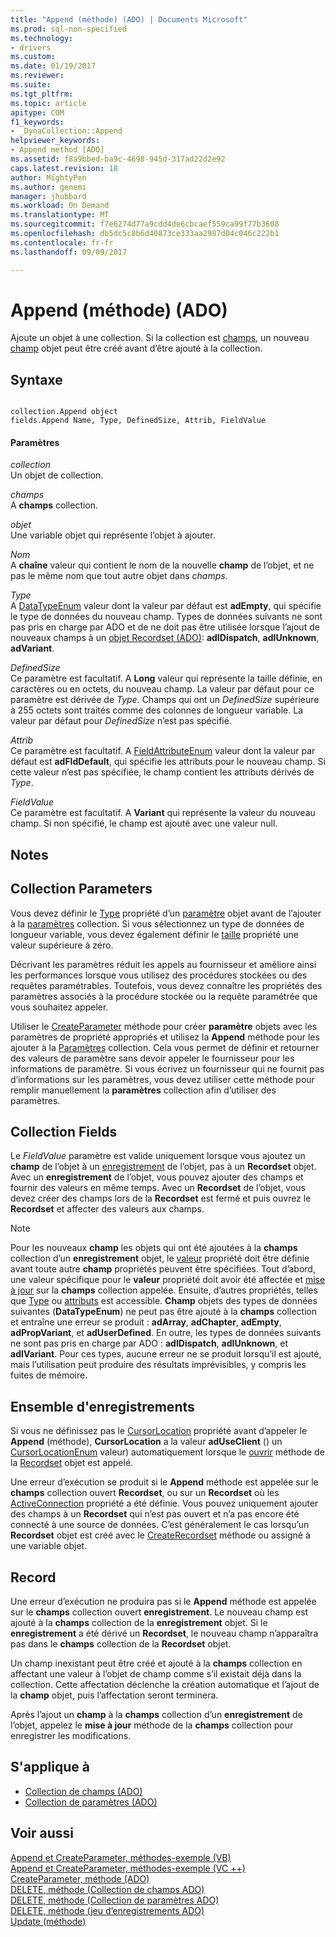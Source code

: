 ```yaml
---
title: "Append (méthode) (ADO) | Documents Microsoft"
ms.prod: sql-non-specified
ms.technology:
- drivers
ms.custom: 
ms.date: 01/19/2017
ms.reviewer: 
ms.suite: 
ms.tgt_pltfrm: 
ms.topic: article
apitype: COM
f1_keywords:
- _DynaCollection::Append
helpviewer_keywords:
- Append method [ADO]
ms.assetid: f8a9bbed-ba9c-4698-945d-317ad22d2e92
caps.latest.revision: 18
author: MightyPen
ms.author: genemi
manager: jhubbard
ms.workload: On Demand
ms.translationtype: MT
ms.sourcegitcommit: f7e6274d77a9cdd4de6cbcaef559ca99f77b3608
ms.openlocfilehash: db5dc5c8b6d40873ce333aa2987d04c046c222b1
ms.contentlocale: fr-fr
ms.lasthandoff: 09/09/2017

---
```

# <a name="append-method-ado"></a>Append (méthode) (ADO)
Ajoute un objet à une collection. Si la collection est [champs](../../../ado/reference/ado-api/fields-collection-ado.md), un nouveau [champ](../../../ado/reference/ado-api/field-object.md) objet peut être créé avant d’être ajouté à la collection.  
  
## <a name="syntax"></a>Syntaxe  
  
```  
  
collection.Append object  
fields.Append Name, Type, DefinedSize, Attrib, FieldValue  
```  
  
#### <a name="parameters"></a>Paramètres  
 *collection*  
 Un objet de collection.  
  
 *champs*  
 A **champs** collection.  
  
 *objet*  
 Une variable objet qui représente l’objet à ajouter.  
  
 *Nom*  
 A **chaîne** valeur qui contient le nom de la nouvelle **champ** de l’objet, et ne pas le même nom que tout autre objet dans *champs*.  
  
 *Type*  
 A [DataTypeEnum](../../../ado/reference/ado-api/datatypeenum.md) valeur dont la valeur par défaut est **adEmpty**, qui spécifie le type de données du nouveau champ. Types de données suivants ne sont pas pris en charge par ADO et de ne doit pas être utilisée lorsque l’ajout de nouveaux champs à un [objet Recordset (ADO)](../../../ado/reference/ado-api/recordset-object-ado.md): **adIDispatch**, **adIUnknown**, **adVariant**.  
  
 *DefinedSize*  
 Ce paramètre est facultatif. A **Long** valeur qui représente la taille définie, en caractères ou en octets, du nouveau champ. La valeur par défaut pour ce paramètre est dérivée de *Type*. Champs qui ont un *DefinedSize* supérieure à 255 octets sont traités comme des colonnes de longueur variable. La valeur par défaut pour *DefinedSize* n’est pas spécifié.  
  
 *Attrib*  
 Ce paramètre est facultatif. A [FieldAttributeEnum](../../../ado/reference/ado-api/fieldattributeenum.md) valeur dont la valeur par défaut est **adFldDefault**, qui spécifie les attributs pour le nouveau champ. Si cette valeur n’est pas spécifiée, le champ contient les attributs dérivés de *Type*.  
  
 *FieldValue*  
 Ce paramètre est facultatif. A **Variant** qui représente la valeur du nouveau champ. Si non spécifié, le champ est ajouté avec une valeur null.  
  
## <a name="remarks"></a>Notes  
  
## <a name="parameters-collection"></a>Collection Parameters  
 Vous devez définir le [Type](../../../ado/reference/ado-api/type-property-ado.md) propriété d’un [paramètre](../../../ado/reference/ado-api/parameter-object.md) objet avant de l’ajouter à la [paramètres](../../../ado/reference/ado-api/parameters-collection-ado.md) collection. Si vous sélectionnez un type de données de longueur variable, vous devez également définir le [taille](../../../ado/reference/ado-api/size-property-ado-parameter.md) propriété une valeur supérieure à zéro.  
  
 Décrivant les paramètres réduit les appels au fournisseur et améliore ainsi les performances lorsque vous utilisez des procédures stockées ou des requêtes paramétrables. Toutefois, vous devez connaître les propriétés des paramètres associés à la procédure stockée ou la requête paramétrée que vous souhaitez appeler.  
  
 Utiliser le [CreateParameter](../../../ado/reference/ado-api/createparameter-method-ado.md) méthode pour créer **paramètre** objets avec les paramètres de propriété appropriés et utilisez la **Append** méthode pour les ajouter à la [ Paramètres](../../../ado/reference/ado-api/parameters-collection-ado.md) collection. Cela vous permet de définir et retourner des valeurs de paramètre sans devoir appeler le fournisseur pour les informations de paramètre. Si vous écrivez un fournisseur qui ne fournit pas d’informations sur les paramètres, vous devez utiliser cette méthode pour remplir manuellement la **paramètres** collection afin d’utiliser des paramètres.  
  
## <a name="fields-collection"></a>Collection Fields  
 Le *FieldValue* paramètre est valide uniquement lorsque vous ajoutez un **champ** de l’objet à un [enregistrement](../../../ado/reference/ado-api/record-object-ado.md) de l’objet, pas à un **Recordset** objet. Avec un **enregistrement** de l’objet, vous pouvez ajouter des champs et fournir des valeurs en même temps. Avec un **Recordset** de l’objet, vous devez créer des champs lors de la **Recordset** est fermé et puis ouvrez le **Recordset** et affecter des valeurs aux champs.  
  
> [!NOTE]
>  Pour les nouveaux **champ** les objets qui ont été ajoutées à la **champs** collection d’un **enregistrement** objet, le [valeur](../../../ado/reference/ado-api/value-property-ado.md) propriété doit être définie avant toute autre **champ** propriétés peuvent être spécifiées. Tout d’abord, une valeur spécifique pour le **valeur** propriété doit avoir été affectée et [mise à jour](../../../ado/reference/ado-api/update-method.md) sur la **champs** collection appelée. Ensuite, d’autres propriétés, telles que [Type](../../../ado/reference/ado-api/type-property-ado.md) ou [attributs](../../../ado/reference/ado-api/attributes-property-ado.md) est accessible. **Champ** objets des types de données suivantes (**DataTypeEnum**) ne peut pas être ajouté à la **champs** collection et entraîne une erreur se produit : **adArray**, **adChapter**, **adEmpty**, **adPropVariant**, et **adUserDefined**. En outre, les types de données suivants ne sont pas pris en charge par ADO : **adIDispatch**, **adIUnknown**, et **adIVariant**. Pour ces types, aucune erreur ne se produit lorsqu’il est ajouté, mais l’utilisation peut produire des résultats imprévisibles, y compris les fuites de mémoire.  
  
## <a name="recordset"></a>Ensemble d'enregistrements  
 Si vous ne définissez pas le [CursorLocation](../../../ado/reference/ado-api/cursorlocation-property-ado.md) propriété avant d’appeler le **Append** (méthode), **CursorLocation** a la valeur **adUseClient** () un [CursorLocationEnum](../../../ado/reference/ado-api/cursorlocationenum.md) valeur) automatiquement lorsque le [ouvrir](../../../ado/reference/ado-api/open-method-ado-recordset.md) méthode de la [Recordset](../../../ado/reference/ado-api/recordset-object-ado.md) objet est appelé.  
  
 Une erreur d’exécution se produit si le **Append** méthode est appelée sur le **champs** collection ouvert **Recordset**, ou sur un **Recordset** où les [ActiveConnection](../../../ado/reference/ado-api/activeconnection-property-ado.md) propriété a été définie. Vous pouvez uniquement ajouter des champs à un **Recordset** qui n’est pas ouvert et n’a pas encore été connecté à une source de données. C’est généralement le cas lorsqu’un **Recordset** objet est créé avec le [CreateRecordset](../../../ado/reference/rds-api/createrecordset-method-rds.md) méthode ou assigné à une variable objet.  
  
## <a name="record"></a>Record  
 Une erreur d’exécution ne produira pas si le **Append** méthode est appelée sur le **champs** collection ouvert **enregistrement**. Le nouveau champ est ajouté à la **champs** collection de la **enregistrement** objet. Si le **enregistrement** a été dérivé un **Recordset**, le nouveau champ n’apparaîtra pas dans le **champs** collection de la **Recordset** objet.  
  
 Un champ inexistant peut être créé et ajouté à la **champs** collection en affectant une valeur à l’objet de champ comme s’il existait déjà dans la collection. Cette affectation déclenche la création automatique et l’ajout de la **champ** objet, puis l’affectation seront terminera.  
  
 Après l’ajout un **champ** à la **champs** collection d’un **enregistrement** de l’objet, appelez le **mise à jour** méthode de la **champs**  collection pour enregistrer les modifications.  
  
## <a name="applies-to"></a>S'applique à  
  
- [Collection de champs (ADO)](../../../ado/reference/ado-api/fields-collection-ado.md)  
- [Collection de paramètres (ADO)](../../../ado/reference/ado-api/parameters-collection-ado.md)  
  
## <a name="see-also"></a>Voir aussi  
 [Append et CreateParameter, méthodes-exemple (VB)](../../../ado/reference/ado-api/append-and-createparameter-methods-example-vb.md)   
 [Append et CreateParameter, méthodes-exemple (VC ++)](../../../ado/reference/ado-api/append-and-createparameter-methods-example-vc.md)   
 [CreateParameter, méthode (ADO)](../../../ado/reference/ado-api/createparameter-method-ado.md)   
 [DELETE, méthode (Collection de champs ADO)](../../../ado/reference/ado-api/delete-method-ado-fields-collection.md)   
 [DELETE, méthode (Collection de paramètres ADO)](../../../ado/reference/ado-api/delete-method-ado-parameters-collection.md)   
 [DELETE, méthode (jeu d’enregistrements ADO)](../../../ado/reference/ado-api/delete-method-ado-recordset.md)   
 [Update (méthode)](../../../ado/reference/ado-api/update-method.md)

